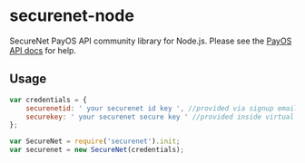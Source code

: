 securenet-node
==============

SecureNet PayOS API community library for Node.js. Please see the
[PayOS API docs](https://apidocs.securenet.com/docs/getstarted.html)
for help.


## Usage

```javascript
var credentials = {
	securenetid: ' your securenet id key ', //provided via signup email
	securekey: ' your securenet secure key ' //provided inside virtual terminal
};

var SecureNet = require('securenet').init;
var securenet = new SecureNet(credentials);
```

